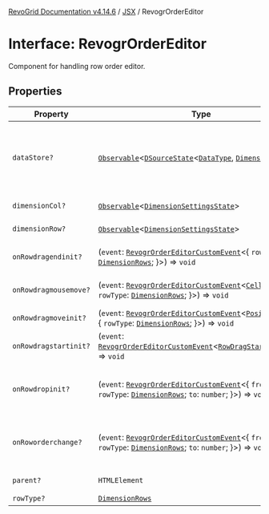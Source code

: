 [RevoGrid Documentation v4.14.6](README.md) / [JSX](Namespace.JSX.md) / RevogrOrderEditor

# Interface: RevogrOrderEditor

Component for handling row order editor.

## Properties

| Property | Type | Description | Defined in |
| ------ | ------ | ------ | ------ |
| `dataStore?` | [`Observable`](TypeAlias.Observable.md)\<[`DSourceState`](TypeAlias.DSourceState.md)\<[`DataType`](TypeAlias.DataType.md), [`DimensionRows`](TypeAlias.DimensionRows.md)\>\> | Static stores, not expected to change during component lifetime | [src/components.d.ts:1990](https://github.com/revolist/revogrid/blob/62db573a68fb44a3482895267c8cda1c54f2f4d4/src/components.d.ts#L1990) |
| `dimensionCol?` | [`Observable`](TypeAlias.Observable.md)\<[`DimensionSettingsState`](Interface.DimensionSettingsState.md)\> | Dimension settings X | [src/components.d.ts:1994](https://github.com/revolist/revogrid/blob/62db573a68fb44a3482895267c8cda1c54f2f4d4/src/components.d.ts#L1994) |
| `dimensionRow?` | [`Observable`](TypeAlias.Observable.md)\<[`DimensionSettingsState`](Interface.DimensionSettingsState.md)\> | Dimension settings Y | [src/components.d.ts:1998](https://github.com/revolist/revogrid/blob/62db573a68fb44a3482895267c8cda1c54f2f4d4/src/components.d.ts#L1998) |
| `onRowdragendinit?` | (`event`: [`RevogrOrderEditorCustomEvent`](Interface.RevogrOrderEditorCustomEvent.md)\<\{ `rowType`: [`DimensionRows`](TypeAlias.DimensionRows.md); \}\>) => `void` | Row drag ended started | [src/components.d.ts:2002](https://github.com/revolist/revogrid/blob/62db573a68fb44a3482895267c8cda1c54f2f4d4/src/components.d.ts#L2002) |
| `onRowdragmousemove?` | (`event`: [`RevogrOrderEditorCustomEvent`](Interface.RevogrOrderEditorCustomEvent.md)\<[`Cell`](Interface.Cell.md) & \{ `rowType`: [`DimensionRows`](TypeAlias.DimensionRows.md); \}\>) => `void` | Row mouse move started | [src/components.d.ts:2006](https://github.com/revolist/revogrid/blob/62db573a68fb44a3482895267c8cda1c54f2f4d4/src/components.d.ts#L2006) |
| `onRowdragmoveinit?` | (`event`: [`RevogrOrderEditorCustomEvent`](Interface.RevogrOrderEditorCustomEvent.md)\<[`PositionItem`](Interface.PositionItem.md) & \{ `rowType`: [`DimensionRows`](TypeAlias.DimensionRows.md); \}\>) => `void` | Row move started | [src/components.d.ts:2010](https://github.com/revolist/revogrid/blob/62db573a68fb44a3482895267c8cda1c54f2f4d4/src/components.d.ts#L2010) |
| `onRowdragstartinit?` | (`event`: [`RevogrOrderEditorCustomEvent`](Interface.RevogrOrderEditorCustomEvent.md)\<[`RowDragStartDetails`](TypeAlias.RowDragStartDetails.md)\>) => `void` | Row drag started | [src/components.d.ts:2014](https://github.com/revolist/revogrid/blob/62db573a68fb44a3482895267c8cda1c54f2f4d4/src/components.d.ts#L2014) |
| `onRowdropinit?` | (`event`: [`RevogrOrderEditorCustomEvent`](Interface.RevogrOrderEditorCustomEvent.md)\<\{ `from`: `number`; `rowType`: [`DimensionRows`](TypeAlias.DimensionRows.md); `to`: `number`; \}\>) => `void` | Row dragged, new range ready to be applied | [src/components.d.ts:2018](https://github.com/revolist/revogrid/blob/62db573a68fb44a3482895267c8cda1c54f2f4d4/src/components.d.ts#L2018) |
| `onRoworderchange?` | (`event`: [`RevogrOrderEditorCustomEvent`](Interface.RevogrOrderEditorCustomEvent.md)\<\{ `from`: `number`; `rowType`: [`DimensionRows`](TypeAlias.DimensionRows.md); `to`: `number`; \}\>) => `void` | Row drag ended finished. Time to apply data | [src/components.d.ts:2026](https://github.com/revolist/revogrid/blob/62db573a68fb44a3482895267c8cda1c54f2f4d4/src/components.d.ts#L2026) |
| `parent?` | `HTMLElement` | Parent element | [src/components.d.ts:2034](https://github.com/revolist/revogrid/blob/62db573a68fb44a3482895267c8cda1c54f2f4d4/src/components.d.ts#L2034) |
| `rowType?` | [`DimensionRows`](TypeAlias.DimensionRows.md) | - | [src/components.d.ts:2035](https://github.com/revolist/revogrid/blob/62db573a68fb44a3482895267c8cda1c54f2f4d4/src/components.d.ts#L2035) |
